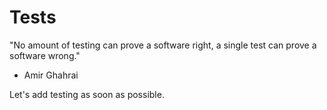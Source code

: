 # Tests

"No amount of testing can prove a software right, a single test can prove a software wrong."
- Amir Ghahrai

Let's add testing as soon as possible.